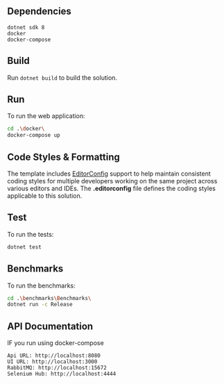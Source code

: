 ## Dependencies
```
dotnet sdk 8
docker
docker-compose
```
## Build

Run `dotnet build` to build the solution.

## Run

To run the web application:

```bash
cd .\docker\
docker-compose up
```

## Code Styles & Formatting

The template includes [EditorConfig](https://editorconfig.org/) support to help maintain consistent coding styles for multiple developers working on the same project across various editors and IDEs. The **.editorconfig** file defines the coding styles applicable to this solution.

## Test

To run the tests:
```bash
dotnet test
```

## Benchmarks

To run the benchmarks:
```bash
cd .\benchmarks\Benchmarks\
dotnet run -c Release
```

## API Documentation
IF you run using docker-compose
```
Api URL: http://localhost:8080
UI URL: http://localhost:3000
RabbitMQ: http://localhost:15672
Selenium Hub: http://localhost:4444
```
